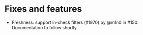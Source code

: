 # Fixes and features

* Freshness: support in-check filters (#1970) by @m1n0 in #150. Documentation to follow shortly.
